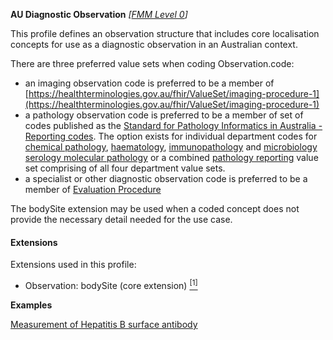 **AU Diagnostic Observation**  *[[FMM Level 0](guidance.html)]*

This profile defines an observation structure that includes core localisation concepts for use as a diagnostic observation in an Australian context.

There are three preferred value sets when coding Observation.code:

* an imaging observation code is preferred to be a member of [https://healthterminologies.gov.au/fhir/ValueSet/imaging-procedure-1](https://healthterminologies.gov.au/fhir/ValueSet/imaging-procedure-1)
* a pathology observation code is preferred to be a member of set of codes published as the [Standard for Pathology Informatics in Australia - Reporting codes](https://www.rcpa.edu.au/Library/Practising-Pathology/PTIS/APUTS-Downloads). The option exists for individual department codes for [chemical pathology](https://www.healthterminologies.gov.au/integration/R4/fhir/ValueSet/spia-chemical-pathology-refset-3), [haematology](https://www.healthterminologies.gov.au/integration/R4/fhir/ValueSet/spia-haematology-refset-3), [immunopathology](https://www.healthterminologies.gov.au/integration/R4/fhir/ValueSet/spia-immunopathology-refset-3) and [microbiology serology molecular pathology](https://www.healthterminologies.gov.au/integration/R4/fhir/ValueSet/spia-microbiology-serology-molecular-refset-3) or a combined [pathology reporting](https://www.healthterminologies.gov.au/integration/v2/fhir/ValueSet?ui:filter=spia-pathology-reporting-terminology-1) value set comprising of all four department value sets.
* a specialist or other diagnostic observation code is preferred to be a member of [Evaluation Procedure](https://healthterminologies.gov.au/fhir/ValueSet/evaluation-procedure-1)

The bodySite extension may be used when a coded concept does not provide the necessary detail needed for the use case.

#### Extensions
Extensions used in this profile:
* Observation: bodySite (core extension) [<sup>[1]</sup>](https://www.hl7.org/fhir/r4/extension-bodysite.html)

**Examples**

[Measurement of Hepatitis B surface antibody](Observation-observation-specimen-hepatitus-b-serology.html)
